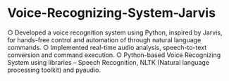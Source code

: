 # Voice-Recognizing-System-Jarvis
○	Developed a voice recognition system using Python, inspired by Jarvis, for hands-free control and automation of through natural language commands.
○	Implemented real-time audio analysis, speech-to-text conversion and command execution.
○	Python-based Voice Recognizing System using libraries – Speech Recognition, NLTK (Natural language processing toolkit) and pyaudio.
